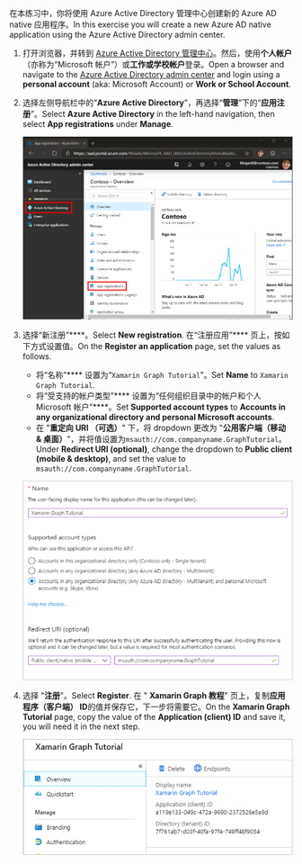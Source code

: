 <!-- markdownlint-disable MD002 MD041 -->

<span data-ttu-id="b76e3-101">在本练习中，你将使用 Azure Active Directory 管理中心创建新的 Azure AD native 应用程序。</span><span class="sxs-lookup"><span data-stu-id="b76e3-101">In this exercise you will create a new Azure AD native application using the Azure Active Directory admin center.</span></span>

1. <span data-ttu-id="b76e3-102">打开浏览器，并转到 [Azure Active Directory 管理中心](https://aad.portal.azure.com)。然后，使用**个人帐户**（亦称为“Microsoft 帐户”）或**工作或学校帐户**登录。</span><span class="sxs-lookup"><span data-stu-id="b76e3-102">Open a browser and navigate to the [Azure Active Directory admin center](https://aad.portal.azure.com) and login using a **personal account** (aka: Microsoft Account) or **Work or School Account**.</span></span>

1. <span data-ttu-id="b76e3-103">选择左侧导航栏中的“**Azure Active Directory**”，再选择“**管理**”下的“**应用注册**”。</span><span class="sxs-lookup"><span data-stu-id="b76e3-103">Select **Azure Active Directory** in the left-hand navigation, then select **App registrations** under **Manage**.</span></span>

    ![<span data-ttu-id="b76e3-104">应用注册的屏幕截图</span><span class="sxs-lookup"><span data-stu-id="b76e3-104">A screenshot of the App registrations</span></span> ](./images/aad-portal-app-registrations.png)

1. <span data-ttu-id="b76e3-105">选择“新注册”\*\*\*\*。</span><span class="sxs-lookup"><span data-stu-id="b76e3-105">Select **New registration**.</span></span> <span data-ttu-id="b76e3-106">在“注册应用”\*\*\*\* 页上，按如下方式设置值。</span><span class="sxs-lookup"><span data-stu-id="b76e3-106">On the **Register an application** page, set the values as follows.</span></span>

    - <span data-ttu-id="b76e3-107">将“名称”\*\*\*\* 设置为“`Xamarin Graph Tutorial`”。</span><span class="sxs-lookup"><span data-stu-id="b76e3-107">Set **Name** to `Xamarin Graph Tutorial`.</span></span>
    - <span data-ttu-id="b76e3-108">将“受支持的帐户类型”\*\*\*\* 设置为“任何组织目录中的帐户和个人 Microsoft 帐户”\*\*\*\*。</span><span class="sxs-lookup"><span data-stu-id="b76e3-108">Set **Supported account types** to **Accounts in any organizational directory and personal Microsoft accounts**.</span></span>
    - <span data-ttu-id="b76e3-109">在 "**重定向 URI （可选）**" 下，将 dropdown 更改为 "**公用客户端（移动 & 桌面）**"，并将值设置为`msauth://com.companyname.GraphTutorial`。</span><span class="sxs-lookup"><span data-stu-id="b76e3-109">Under **Redirect URI (optional)**, change the dropdown to **Public client (mobile & desktop)**, and set the value to `msauth://com.companyname.GraphTutorial`.</span></span>

    !["注册应用程序" 页的屏幕截图](./images/aad-register-an-app.png)

1. <span data-ttu-id="b76e3-111">选择 "**注册**"。</span><span class="sxs-lookup"><span data-stu-id="b76e3-111">Select **Register**.</span></span> <span data-ttu-id="b76e3-112">在 " **Xamarin Graph 教程**" 页上，复制**应用程序（客户端） ID**的值并保存它，下一步将需要它。</span><span class="sxs-lookup"><span data-stu-id="b76e3-112">On the **Xamarin Graph Tutorial** page, copy the value of the **Application (client) ID** and save it, you will need it in the next step.</span></span>

    ![新应用注册的应用程序 ID 的屏幕截图](./images/aad-application-id.png)
